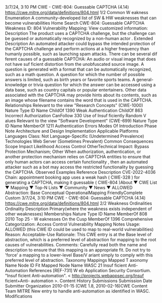 3/7/24, 3:10 PM CWE - CWE-804: Guessable CAPTCHA (4.14)
https://cwe.mitre.org/data/deﬁnitions/804.html 1/2
Common W eakness Enumeration
A community-developed list of SW & HW weaknesses that can become
vulnerabilities
Home Search
CWE-804: Guessable CAPTCHA
Weakness ID: 804
Vulnerability Mapping: 
View customized information:
 Description
The product uses a CAPTCHA challenge, but the challenge can be guessed or automatically recognized by a non-human actor .
 Extended Description
An automated attacker could bypass the intended protection of the CAPTCHA challenge and perform actions at a higher frequency
than humanly possible, such as launching spam attacks.
There can be several dif ferent causes of a guessable CAPTCHA:
An audio or visual image that does not have suf ficient distortion from the unobfuscated source image.
A question is generated with a format that can be automatically recognized, such as a math question.
A question for which the number of possible answers is limited, such as birth years or favorite sports teams.
A general-knowledge or trivia question for which the answer can be accessed using a data base, such as country capitals or
popular entertainers.
Other data associated with the CAPTCHA may provide hints about its contents, such as an image whose filename contains
the word that is used in the CAPTCHA.
 Relationships
 Relevant to the view "Research Concepts" (CWE-1000)
Nature Type ID Name
ChildOf 1390 Weak Authentication
ChildOf 863 Incorrect Authorization
CanFollow 330 Use of Insuf ficiently Random V alues
 Relevant to the view "Software Development" (CWE-699)
Nature Type ID Name
MemberOf 1211 Authentication Errors
 Modes Of Introduction
Phase Note
Architecture and Design
Implementation
 Applicable Platforms
Languages
Class: Not Language-Specific (Undetermined Prevalence)
Technologies
Web Server (Sometimes Prevalent)
 Common Consequences
Scope Impact Likelihood
Access Control
OtherTechnical Impact: Bypass Protection Mechanism; Other
When authorization, authentication, or another protection mechanism relies on CAPTCHA entities to
ensure that only human actors can access certain functionality , then an automated attacker such as
a bot may access the restricted functionality by guessing the CAPTCHA.
 Observed Examples
Reference Description
CVE-2022-4036 Chain: appointment booking app uses a weak hash ( CWE-328 ) for generating a CAPTCHA, making it
guessable ( CWE-804 )About ▼ CWE List ▼ Mapping ▼ Top-N Lists ▼ Community ▼ News ▼
ALLOWED
Abstraction: Base
Conceptual OperationalMapping
FriendlyComplete Custom
3/7/24, 3:10 PM CWE - CWE-804: Guessable CAPTCHA (4.14)
https://cwe.mitre.org/data/deﬁnitions/804.html 2/2
 Weakness Ordinalities
Ordinality Description
Primary(where the weakness exists independent of other weaknesses)
 Memberships
Nature Type ID Name
MemberOf 808 2010 Top 25 - W eaknesses On the Cusp
MemberOf 1396 Comprehensive Categorization: Access Control
 Vulnerability Mapping Notes
Usage: ALLOWED (this CWE ID could be used to map to real-world vulnerabilities)
Reason: Acceptable-Use
Rationale:
This CWE entry is at the Base level of abstraction, which is a preferred level of abstraction for mapping to the root causes of
vulnerabilities.
Comments:
Carefully read both the name and description to ensure that this mapping is an appropriate fit. Do not try to 'force' a mapping to a
lower-level Base/V ariant simply to comply with this preferred level of abstraction.
 Taxonomy Mappings
Mapped T axonomy Name Node ID Fit Mapped Node Name
WASC 21 Insuf ficient Anti-Automation
 References
[REF-731] W eb Application Security Consortium. "Insuf ficient Anti-automation". < http://projects.webappsec.org/Insuf ficient+Anti-
automation >.
 Content History
 Submissions
Submission Date Submitter Organization
2010-01-15
(CWE 1.8, 2010-02-16)CWE Content Team MITRE
New entry to handle anti-automation as identified in WASC.
 Modifications
